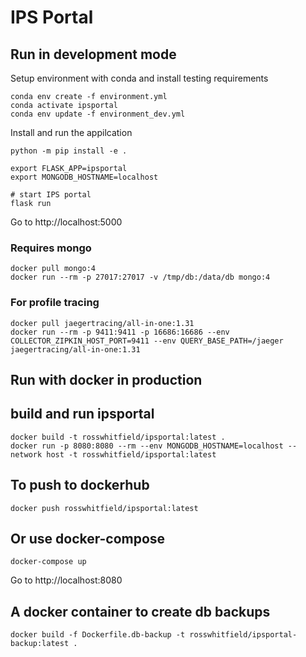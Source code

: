 # IPS Portal

## Run in development mode

Setup environment with conda and install testing requirements

```shell
conda env create -f environment.yml
conda activate ipsportal
conda env update -f environment_dev.yml
```

Install and run the appilcation

```shell
python -m pip install -e .

export FLASK_APP=ipsportal
export MONGODB_HOSTNAME=localhost

# start IPS portal
flask run
```

Go to http://localhost:5000

### Requires mongo

```shell
docker pull mongo:4
docker run --rm -p 27017:27017 -v /tmp/db:/data/db mongo:4
```

### For profile tracing

```shell
docker pull jaegertracing/all-in-one:1.31
docker run --rm -p 9411:9411 -p 16686:16686 --env COLLECTOR_ZIPKIN_HOST_PORT=9411 --env QUERY_BASE_PATH=/jaeger jaegertracing/all-in-one:1.31
```

## Run with docker in production

## build and run ipsportal

```shell
docker build -t rosswhitfield/ipsportal:latest .
docker run -p 8080:8080 --rm --env MONGODB_HOSTNAME=localhost --network host -t rosswhitfield/ipsportal:latest
```

## To push to dockerhub

```shell
docker push rosswhitfield/ipsportal:latest
```

## Or use docker-compose

```shell
docker-compose up
```

Go to http://localhost:8080

## A docker container to create db backups

```
docker build -f Dockerfile.db-backup -t rosswhitfield/ipsportal-backup:latest .
```
